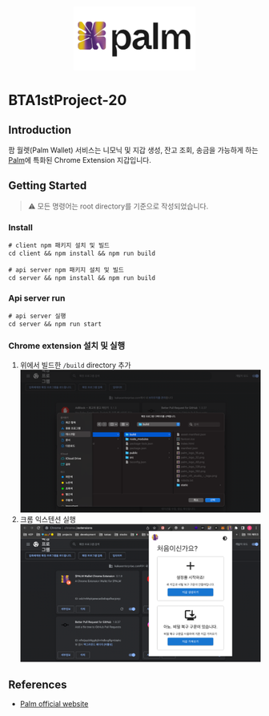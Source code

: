 <p align="center">
    <picture>
      <img src="docs/palm_full_logo.jpeg" height="128">
    </picture>
</p>

# BTA1stProject-20

## Introduction

팜 월렛(Palm Wallet) 서비스는 니모닉 및 지갑 생성, 잔고 조회, 송금을 가능하게 하는 [Palm](https://palm.io/)에 특화된 Chrome Extension 지갑입니다.

## Getting Started

> ⚠️ 모든 명령어는 root directory를 기준으로 작성되었습니다.

### Install

```shell
# client npm 패키지 설치 및 빌드
cd client && npm install && npm run build

# api server npm 패키지 설치 및 빌드
cd server && npm install && npm run build
```

### Api server run

```shell
# api server 실행
cd server && npm run start
```

### Chrome extension 설치 및 실행

1. 위에서 빌드한 `/build` directory 추가
   ![이미지](docs/img.png)
2. 크롬 익스텐션 실행
   ![이미지](docs/img_1.png)

## References

* [Palm official website](https://palm.io/)